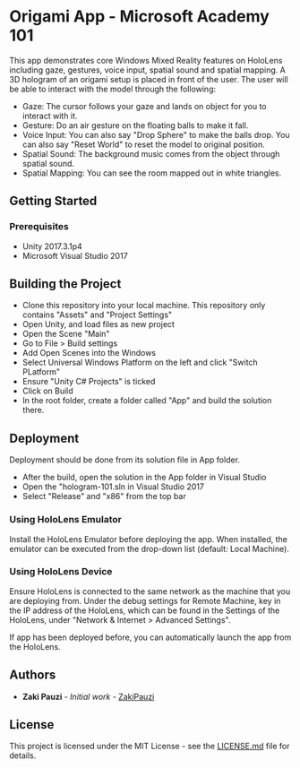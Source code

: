 # Origami App - Microsoft Academy 101

This app demonstrates core Windows Mixed Reality features on HoloLens including
gaze, gestures, voice input, spatial sound and spatial mapping. A 3D hologram of an origami
setup is placed in front of the user. The user will be able to interact with the model through
the following:

* Gaze: The cursor follows your gaze and lands on object for you to interact with it.
* Gesture: Do an air gesture on the floating balls to make it fall.
* Voice Input: You can also say "Drop Sphere" to make the balls drop. You can also say "Reset World"
to reset the model to original position.
* Spatial Sound: The background music comes from the object through spatial sound.
* Spatial Mapping: You can see the room mapped out in white triangles.


## Getting Started

### Prerequisites

* Unity 2017.3.1p4
* Microsoft Visual Studio 2017


## Building the Project

* Clone this repository into your local machine. This repository only contains "Assets" and "Project Settings"
* Open Unity, and load files as new project
* Open the Scene "Main"
* Go to File > Build settings
* Add Open Scenes into the Windows
* Select Universal Windows Platform on the left and click "Switch PLatform"
* Ensure "Unity C# Projects" is ticked
* Click on Build
* In the root folder, create a folder called "App" and build the solution there.


## Deployment

Deployment should be done from its solution file in App folder.

* After the build, open the solution in the App folder in Visual Studio
* Open the "hologram-101.sln in Visual Studio 2017
* Select "Release" and "x86" from the top bar

### Using HoloLens Emulator

Install the HoloLens Emulator before deploying the app. When installed, the emulator can
be executed from the drop-down list (default: Local Machine).

### Using HoloLens Device

Ensure HoloLens is connected to the same network as the machine that you are deploying from.
Under the debug settings for Remote Machine, key in the IP address of the HoloLens, which can
be found in the Settings of the HoloLens, under "Network & Internet > Advanced Settings".

If app has been deployed before, you can automatically launch the app from the HoloLens.


## Authors

* **Zaki Pauzi** - *Initial work* - [ZakiPauzi](https://github.com/zakipauzi)


## License

This project is licensed under the MIT License - see the [LICENSE.md](LICENSE.md) file for details.
